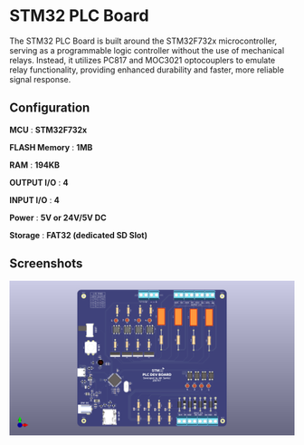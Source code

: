 # STM32 PLC Board

The STM32 PLC Board is built around the STM32F732x microcontroller, serving as a programmable logic controller without the use of mechanical relays. Instead, it utilizes PC817 and MOC3021 optocouplers to emulate relay functionality, providing enhanced durability and faster, more reliable signal response.

## Configuration
**MCU** : **STM32F732x**

**FLASH Memory** : **1MB**

**RAM** : **194KB**

**OUTPUT I/O** : **4**

**INPUT I/O** : **4**

**Power** : **5V or 24V/5V DC**

**Storage** : **FAT32 (dedicated SD Slot)**

## Screenshots
![3D View](/STM32_PLC_Dev_Board/schematic/STM_PLC_Dev.png)


